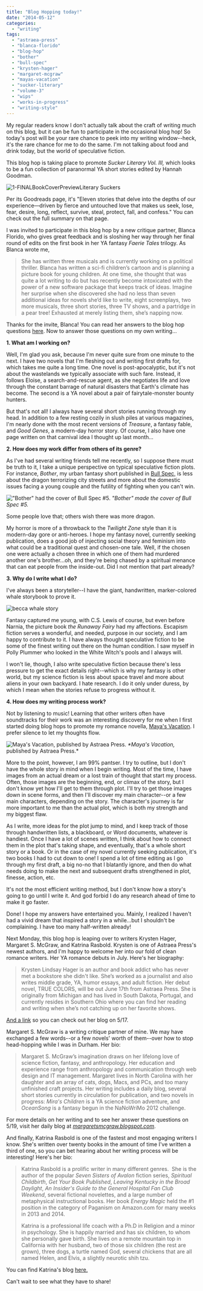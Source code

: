 ```yaml
---
title: "Blog Hopping today!"
date: "2014-05-12"
categories:
  - "writing"
tags:
  - "astraea-press"
  - "blanca-florido"
  - "blog-hop"
  - "bother"
  - "bull-spec"
  - "krysten-hager"
  - "margaret-mcgraw"
  - "mayas-vacation"
  - "sucker-literary"
  - "volume-3"
  - "wips"
  - "works-in-progress"
  - "writing-style"
---
```


My regular readers know I don't actually talk about the craft of writing much on this blog, but it can be fun to participate in the occasional blog hop! So today's post will be your rare chance to peek into my writing window--heck, it's the rare chance for me to do the same. I'm not talking about food and drink today, but the world of speculative fiction.

This blog hop is taking place to promote _Sucker Literary Vol. III,_ which looks to be a fun collection of paranormal YA short stories edited by Hannah Goodman.

![1-FINALBookCoverPreviewLiterary Suckers](https://d2ypg8o05lff0b.cloudfront.net/wp-content/uploads/sites/3/2014/05/1-FINALBookCoverPreviewLiterary-Suckers.jpg)

Per its Goodreads page, it's "Eleven stories that delve into the depths of our experience—driven by fierce and untouched love that makes us seek, lose, fear, desire, long, reflect, survive, steal, protect, fall, and confess." You can check out the full summary on that page.

I was invited to participate in this blog hop by a new critique partner, Blanca Florido, who gives great feedback and is sloshing her way through her final round of edits on the first book in her YA fantasy _Faerie Tales_ trilogy. As Blanca wrote me,

> She has written three musicals and is currently working on a political thriller. Blanca has written a sci-fi children’s cartoon and is planning a picture book for young children. At one time, she thought that was quite a lot writing to do but has recently become intoxicated with the power of a new software package that keeps track of ideas. Imagine her surprise when she discovered she had no less than seven additional ideas for novels she’d like to write, eight screenplays, two more musicals, three short stories, three TV shows, and a partridge in a pear tree! Exhausted at merely listing them, she’s napping now.

Thanks for the invite, Blanca! You can read her answers to the blog hop questions [here](http://www.blancaflorido.com/blog-hop-madness/). Now to answer those questions on my own writing...

**1\. What am I working on?**

Well, I'm glad you ask, because I'm never quite sure from one minute to the next. I have two novels that I'm fleshing out and writing first drafts for, which takes me quite a long time. One novel is post-apocalyptic, but it's not about the wastelands we typically associate with such fare. Instead, it follows Eloise, a search-and-rescue agent, as she negotiates life and love through the constant barrage of natural disasters that Earth's climate has become. The second is a YA novel about a pair of fairytale-monster bounty hunters.

But that's not all! I always have several short stories running through my head. In addition to a few resting cozily in slush piles at various magazines, I'm nearly done with the most recent versions of _Treasure_, a fantasy fable, and _Good Genes_, a modern-day horror story. Of course, I also have one page written on that carnival idea I thought up last month...

**2\. How does my work differ from others of its genre?**

As I've had several writing friends tell me recently, so I suppose there must be truth to it, I take a unique perspective on typical speculative fiction plots. For instance, _Bother_, my urban fantasy short published in [Bull Spec,](http://bullspec.com/ "Bull Spec") is less about the dragon terrorizing city streets and more about the domestic issues facing a young couple and the futility of fighting when you can't win.

!["Bother" had the cover of Bull Spec #5.](https://d2ypg8o05lff0b.cloudfront.net/wp-content/uploads/sites/3/2014/05/bullspec-05-page001-234x300.jpg) *"Bother" made the cover of _Bull Spec_ #5.*

Some people love that; others wish there was more dragon.

My horror is more of a throwback to the _Twilight Zone_ style than it is modern-day gore or anti-heroes. I hope my fantasy novel, currently seeking publication, does a good job of injecting social theory and feminism into what could be a traditional quest and chosen-one tale. Well, if the chosen one were actually a chosen three in which one of them had murdered another one's brother...oh, and they're being chased by a spiritual menance that can eat people from the inside-out. Did I not mention that part already?

**3\. Why do I write what I do?**

I've always been a storyteller--I have the giant, handwritten, marker-colored whale storybook to prove it.

![becca whale story](https://d2ypg8o05lff0b.cloudfront.net/wp-content/uploads/sites/3/2014/05/becca-whale-story-500x375.jpg)

Fantasy captured me young, with C.S. Lewis of course, but even before Narnia, the picture book _the Runaway Fairy_ had my affections. Escapism fiction serves a wonderful, and needed, purpose in our society, and I am happy to contribute to it. I have always thought speculative fiction to be some of the finest writing out there on the human condition. I saw myself in Polly Plummer who looked in the White Witch's pools and I always will.

I won't lie, though, I also write speculative fiction because there's less pressure to get the exact details right--which is why my fantasy is other world, but my science fiction is less about space travel and more about aliens in your own backyard. I hate research. I do it only under duress, by which I mean when the stories refuse to progress without it.

**4\. How does my writing process work?**

Not by listening to music! Learning that other writers often have soundtracks for their work was an interesting discovery for me when I first started doing blog hops to promote my romance novella, [Maya's Vacation](/creative-works/mayas-vacation/). I prefer silence to let my thoughts flow.

![Maya's Vacation, published by Astraea Press.](https://d2ypg8o05lff0b.cloudfront.net/wp-content/uploads/sites/3/2014/05/Mayas-Vacation-300-x-450-200x300.jpg) _*Maya's Vacation,_ published by Astraea Press.*

More to the point, however, I am 99% pantser. I try to outline, but I don't have the whole story in mind when I begin writing. Most of the time, I have images from an actual dream or a lost train of thought that start my process. Often, those images are the beginning, end, or climax of the story, but I don't know yet how I'll get to them through plot. I'll try to get those images down in scene forms, and then I'll discover my main character--or a few main characters, depending on the story. The character's journey is far more important to me than the actual plot, which is both my strength and my biggest flaw.

As I write, more ideas for the plot jump to mind, and I keep track of those through handwritten lists, a blackboard, or Word documents, whatever is handiest. Once I have a lot of scenes written, I think about how to connect them in the plot that's taking shape, and eventually, that's a whole short story or a book. Or in the case of my novel currently seeking publication, it's two books I had to cut down to one! I spend a lot of time editing as I go through my first draft, a big no-no that I blatantly ignore, and then do what needs doing to make the next and subsequent drafts strengthened in plot, finesse, action, etc.

It's not the most efficient writing method, but I don't know how a story's going to go until I write it. And god forbid I do any research ahead of time to make it go faster.

Done! I hope my answers have entertained you. Mainly, I realized I haven't had a vivid dream that inspired a story in a while...but I shouldn't be complaining. I have too many half-written already!

Next Monday, this blog hop is leaping over to writers Krysten Hager, Margaret S. McGraw, and Katrina Rasbold. Krysten is one of Astraea Press's newest authors, and I'm happy to welcome her into our fold of clean romance writers. Her YA romance debuts in July. Here's her biography:

> Krysten Lindsay Hager is an author and book addict who has never met a bookstore she didn't like. She’s worked as a journalist and also writes middle grade, YA, humor essays, and adult fiction. Her debut novel, TRUE COLORS, will be out June 17th from Astraea Press. She is originally from Michigan and has lived in South Dakota, Portugal, and currently resides in Southern Ohio where you can find her reading and writing when she’s not catching up on her favorite shows.

[And a link](http://www.krystenlindsay.com/blog.html) so you can check out her blog on 5/17.

Margaret S. McGraw is a writing critique partner of mine. We may have exchanged a few words--or a few novels' worth of them--over how to stop head-hopping while I was in Durham. Her bio:

> Margaret S. McGraw’s imagination draws on her lifelong love of science fiction, fantasy, and anthropology. Her education and experience range from anthropology and communication through web design and IT management. Margaret lives in North Carolina with her daughter and an array of cats, dogs, Macs, and PCs, and too many unfinished craft projects. Her writing includes a daily blog, several short stories currently in circulation for publication, and two novels in progress: _Mira's Children_ is a YA science fiction adventure, and _OceanSong_ is a fantasy begun in the NaNoWriMo 2012 challenge.

For more details on her writing and to see her answer these questions on 5/19, visit her daily blog at _[margaretsmcgraw.blogspot.com](http://margaretsmcgraw.blogspot.com)_.

And finally, Katrina Rasbold is one of the fastest and most engaging writers I know. She's written over twenty books in the amount of time I've written a third of one, so you can bet hearing about her writing process will be interesting! Here's her bio:

> Katrina Rasbold is a prolific writer in many different genres.  She is the author of the popular _Seven Sisters of Avalon_ fiction series, _Spiritual Childbirth_, _Get Your Book Published_, _Leaving Kentucky in the Broad Daylight_, _An Insider's Guide to the General Hospital Fan Club Weekend_, several fictional novelettes, and a large number of metaphysical instructional books. Her book _Energy Magic_ held the #1 position in the category of Paganism on Amazon.com for many weeks in 2013 and 2014.
>
> Katrina is a professional life coach with a Ph.D in Religion and a minor in psychology. She is happily married and has six children, to whom she personally gave birth. She lives on a remote mountain top in California with her husband, two of those six children (the rest are grown), three dogs, a turtle named God, several chickens that are all named Helen, and Elvis, a slightly neurotic shih tzu.

You can find Katrina's blog [here.](http://katrinarasbold.com/)

Can't wait to see what they have to share!
